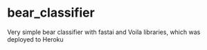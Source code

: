 # bear_classifier

Very simple bear classifier with fastai and Voila libraries, which was deployed to Heroku
